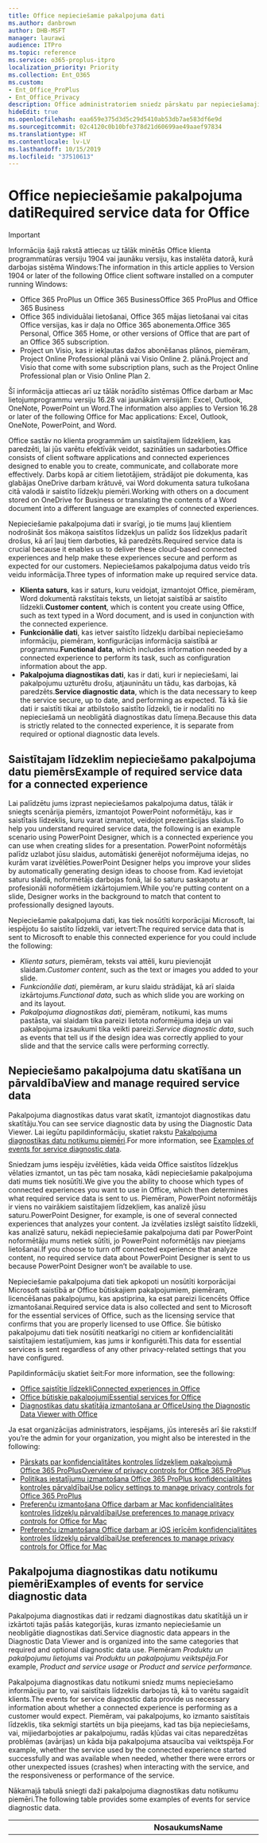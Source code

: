 ```yaml
---
title: Office nepieciešamie pakalpojuma dati
ms.author: danbrown
author: DHB-MSFT
manager: laurawi
audience: ITPro
ms.topic: reference
ms.service: o365-proplus-itpro
localization_priority: Priority
ms.collection: Ent_O365
ms.custom:
- Ent_Office_ProPlus
- Ent_Office_Privacy
description: Office administratoriem sniedz pārskatu par nepieciešamajiem pakalpojuma datiem, kas tiek apkopoti saistībā ar Office saistītajiem līdzekļiem.
hideEdit: true
ms.openlocfilehash: eaa659e375d3d5c29d5410ab53db7ae583df6e9d
ms.sourcegitcommit: 02c4120c0b10bfe378d21d60699ae49aaef97834
ms.translationtype: HT
ms.contentlocale: lv-LV
ms.lasthandoff: 10/15/2019
ms.locfileid: "37510613"
---
```

# <a name="required-service-data-for-office"></a><span data-ttu-id="165cd-103">Office nepieciešamie pakalpojuma dati</span><span class="sxs-lookup"><span data-stu-id="165cd-103">Required service data for Office</span></span> 

> [!IMPORTANT]
> <span data-ttu-id="165cd-104">Informācija šajā rakstā attiecas uz tālāk minētās Office klienta programmatūras versiju 1904 vai jaunāku versiju, kas instalēta datorā, kurā darbojas sistēma Windows:</span><span class="sxs-lookup"><span data-stu-id="165cd-104">The information in this article applies to Version 1904 or later of the following Office client software installed on a computer running Windows:</span></span>
> - <span data-ttu-id="165cd-105">Office 365 ProPlus un Office 365 Business</span><span class="sxs-lookup"><span data-stu-id="165cd-105">Office 365 ProPlus and Office 365 Business</span></span>
> - <span data-ttu-id="165cd-106">Office 365 individuālai lietošanai, Office 365 mājas lietošanai vai citas Office versijas, kas ir daļa no Office 365 abonementa.</span><span class="sxs-lookup"><span data-stu-id="165cd-106">Office 365 Personal, Office 365 Home, or other versions of Office that are part of an Office 365 subscription.</span></span>
> - <span data-ttu-id="165cd-107">Project un Visio, kas ir iekļautas dažos abonēšanas plānos, piemēram, Project Online Professional plānā vai Visio Online 2. plānā.</span><span class="sxs-lookup"><span data-stu-id="165cd-107">Project and Visio that come with some subscription plans, such as the Project Online Professional plan or Visio Online Plan 2.</span></span>
>
> <span data-ttu-id="165cd-108">Šī informācija attiecas arī uz tālāk norādīto sistēmas Office darbam ar Mac lietojumprogrammu versiju 16.28 vai jaunākām versijām: Excel, Outlook, OneNote, PowerPoint un Word.</span><span class="sxs-lookup"><span data-stu-id="165cd-108">The information also applies to Version 16.28 or later of the following Office for Mac applications: Excel, Outlook, OneNote, PowerPoint, and Word.</span></span>

<span data-ttu-id="165cd-109">Office sastāv no klienta programmām un saistītajiem līdzekļiem, kas paredzēti, lai jūs varētu efektīvāk veidot, sazināties un sadarboties.</span><span class="sxs-lookup"><span data-stu-id="165cd-109">Office consists of client software applications and connected experiences designed to enable you to create, communicate, and collaborate more effectively.</span></span> <span data-ttu-id="165cd-110">Darbs kopā ar citiem lietotājiem, strādājot pie dokumenta, kas glabājas OneDrive darbam krātuvē, vai Word dokumenta satura tulkošana citā valodā ir saistīto līdzekļu piemēri.</span><span class="sxs-lookup"><span data-stu-id="165cd-110">Working with others on a document stored on OneDrive for Business or translating the contents of a Word document into a different language are examples of connected experiences.</span></span>

<span data-ttu-id="165cd-111">Nepieciešamie pakalpojuma dati ir svarīgi, jo tie mums ļauj klientiem nodrošināt šos mākoņa saistītos līdzekļus un palīdz šos līdzekļus padarīt drošus, kā arī ļauj tiem darboties, kā paredzēts.</span><span class="sxs-lookup"><span data-stu-id="165cd-111">Required service data is crucial because it enables us to deliver these cloud-based connected experiences and help make these experiences secure and perform as expected for our customers.</span></span> <span data-ttu-id="165cd-112">Nepieciešamos pakalpojuma datus veido trīs veidu informācija.</span><span class="sxs-lookup"><span data-stu-id="165cd-112">Three types of information make up required service data.</span></span>

- <span data-ttu-id="165cd-113">**Klienta saturs**, kas ir saturs, kuru veidojat, izmantojot Office, piemēram, Word dokumentā rakstītais teksts, un lietojat saistībā ar saistīto līdzekli.</span><span class="sxs-lookup"><span data-stu-id="165cd-113">**Customer content**, which is content you create using Office, such as text typed in a Word document, and is used in conjunction with the connected experience.</span></span>
- <span data-ttu-id="165cd-114">**Funkcionālie dati**, kas ietver saistīto līdzekļu darbībai nepieciešamo informāciju, piemēram, konfigurācijas informācija saistībā ar programmu.</span><span class="sxs-lookup"><span data-stu-id="165cd-114">**Functional data**, which includes information needed by a connected experience to perform its task, such as configuration information about the app.</span></span>
- <span data-ttu-id="165cd-115">**Pakalpojuma diagnostikas dati**, kas ir dati, kuri ir nepieciešami, lai pakalpojumu uzturētu drošu, atjauninātu un tādu, kas darbojas, kā paredzēts.</span><span class="sxs-lookup"><span data-stu-id="165cd-115">**Service diagnostic data**, which is the data necessary to keep the service secure, up to date, and performing as expected.</span></span> <span data-ttu-id="165cd-116">Tā kā šie dati ir saistīti tikai ar atbilstošo saistīto līdzekli, tie ir nodalīti no nepieciešamā un neobligātā diagnostikas datu līmeņa.</span><span class="sxs-lookup"><span data-stu-id="165cd-116">Because this data is strictly related to the connected experience, it is separate from required or optional diagnostic data levels.</span></span>

## <a name="example-of-required-service-data-for-a-connected-experience"></a><span data-ttu-id="165cd-117">Saistītajam līdzeklim nepieciešamo pakalpojuma datu piemērs</span><span class="sxs-lookup"><span data-stu-id="165cd-117">Example of required service data for a connected experience</span></span>

<span data-ttu-id="165cd-118">Lai palīdzētu jums izprast nepieciešamos pakalpojuma datus, tālāk ir sniegts scenārija piemērs, izmantojot PowerPoint noformētāju, kas ir saistītais līdzeklis, kuru varat izmantot, veidojot prezentācijas slaidus.</span><span class="sxs-lookup"><span data-stu-id="165cd-118">To help you understand required service data, the following is an example scenario using PowerPoint Designer, which is a connected experience you can use when creating slides for a presentation.</span></span> <span data-ttu-id="165cd-119">PowerPoint noformētājs palīdz uzlabot jūsu slaidus, automātiski ģenerējot noformējuma idejas, no kurām varat izvēlēties.</span><span class="sxs-lookup"><span data-stu-id="165cd-119">PowerPoint Designer helps you improve your slides by automatically generating design ideas to choose from.</span></span> <span data-ttu-id="165cd-120">Kad ievietojat saturu slaidā, noformētājs darbojas fonā, lai šo saturu saskaņotu ar profesionāli noformētiem izkārtojumiem.</span><span class="sxs-lookup"><span data-stu-id="165cd-120">While you're putting content on a slide, Designer works in the background to match that content to professionally designed layouts.</span></span>

<span data-ttu-id="165cd-121">Nepieciešamie pakalpojuma dati, kas tiek nosūtīti korporācijai Microsoft, lai iespējotu šo saistīto līdzekli, var ietvert:</span><span class="sxs-lookup"><span data-stu-id="165cd-121">The required service data that is sent to Microsoft to enable this connected experience for you could include the following:</span></span>

- <span data-ttu-id="165cd-122">*Klienta saturs*, piemēram, teksts vai attēli, kuru pievienojāt slaidam.</span><span class="sxs-lookup"><span data-stu-id="165cd-122">*Customer content*, such as the text or images you added to your slide.</span></span>
- <span data-ttu-id="165cd-123">*Funkcionālie dati*, piemēram, ar kuru slaidu strādājat, kā arī slaida izkārtojums.</span><span class="sxs-lookup"><span data-stu-id="165cd-123">*Functional data*, such as which slide you are working on and its layout.</span></span>
- <span data-ttu-id="165cd-124">*Pakalpojuma diagnostikas dati*, piemēram, notikumi, kas mums pastāsta, vai slaidam tika pareizi lietota noformējuma ideja un vai pakalpojuma izsaukumi tika veikti pareizi.</span><span class="sxs-lookup"><span data-stu-id="165cd-124">*Service diagnostic data*, such as events that tell us if the design idea was correctly applied to your slide and that the service calls were performing correctly.</span></span>

## <a name="view-and-manage-required-service-data"></a><span data-ttu-id="165cd-125">Nepieciešamo pakalpojuma datu skatīšana un pārvaldība</span><span class="sxs-lookup"><span data-stu-id="165cd-125">View and manage required service data</span></span>

<span data-ttu-id="165cd-126">Pakalpojuma diagnostikas datus varat skatīt, izmantojot diagnostikas datu skatītāju.</span><span class="sxs-lookup"><span data-stu-id="165cd-126">You can see service diagnostic data by using the Diagnostic Data Viewer.</span></span> <span data-ttu-id="165cd-127">Lai iegūtu papildinformāciju, skatiet rakstu [Pakalpojuma diagnostikas datu notikumu piemēri](#examples-of-events-for-service-diagnostic-data).</span><span class="sxs-lookup"><span data-stu-id="165cd-127">For more information, see [Examples of events for service diagnostic data](#examples-of-events-for-service-diagnostic-data).</span></span>

<span data-ttu-id="165cd-128">Sniedzam jums iespēju izvēlēties, kāda veida Office saistītos līdzekļus vēlaties izmantot, un tas pēc tam nosaka, kādi nepieciešamie pakalpojuma dati mums tiek nosūtīti.</span><span class="sxs-lookup"><span data-stu-id="165cd-128">We give you the ability to choose which types of connected experiences you want to use in Office, which then determines what required service data is sent to us.</span></span> <span data-ttu-id="165cd-129">Piemēram, PowerPoint noformētājs ir viens no vairākiem saistītajiem līdzekļiem, kas analizē jūsu saturu.</span><span class="sxs-lookup"><span data-stu-id="165cd-129">PowerPoint Designer, for example, is one of several connected experiences that analyzes your content.</span></span> <span data-ttu-id="165cd-130">Ja izvēlaties izslēgt saistīto līdzekli, kas analizē saturu, nekādi nepieciešamie pakalpojuma dati par PowerPoint noformētāju mums netiek sūtīti, jo PowerPoint noformētājs nav pieejams lietošanai.</span><span class="sxs-lookup"><span data-stu-id="165cd-130">If you choose to turn off connected experience that analyze content, no required service data about PowerPoint Designer is sent to us because PowerPoint Designer won’t be available to use.</span></span>

<span data-ttu-id="165cd-131">Nepieciešamie pakalpojuma dati tiek apkopoti un nosūtīti korporācijai Microsoft saistībā ar Office būtiskajiem pakalpojumiem, piemēram, licencēšanas pakalpojumu, kas apstiprina, ka esat pareizi licencēts Office izmantošanai.</span><span class="sxs-lookup"><span data-stu-id="165cd-131">Required service data is also collected and sent to Microsoft for the essential services of Office, such as the licensing service that confirms that you are properly licensed to use Office.</span></span> <span data-ttu-id="165cd-132">Šie būtisko pakalpojumu dati tiek nosūtīti neatkarīgi no citiem ar konfidencialitāti saistītajiem iestatījumiem, kas jums ir konfigurēti.</span><span class="sxs-lookup"><span data-stu-id="165cd-132">This data for essential services is sent regardless of any other privacy-related settings that you have configured.</span></span>

<span data-ttu-id="165cd-133">Papildinformāciju skatiet šeit:</span><span class="sxs-lookup"><span data-stu-id="165cd-133">For more information, see the following:</span></span>

- [<span data-ttu-id="165cd-134">Office saistītie līdzekļi</span><span class="sxs-lookup"><span data-stu-id="165cd-134">Connected experiences in Office</span></span>](connected-experiences.md)
- [<span data-ttu-id="165cd-135">Office būtiskie pakalpojumi</span><span class="sxs-lookup"><span data-stu-id="165cd-135">Essential services for Office</span></span>](essential-services.md)
- [<span data-ttu-id="165cd-136">Diagnostikas datu skatītāja izmantošana ar Office</span><span class="sxs-lookup"><span data-stu-id="165cd-136">Using the Diagnostic Data Viewer with Office</span></span>](https://support.office.com/article/cf761ce9-d805-4c60-a339-4e07f3182855)

<span data-ttu-id="165cd-137">Ja esat organizācijas administrators, iespējams, jūs interesēs arī šie raksti:</span><span class="sxs-lookup"><span data-stu-id="165cd-137">If you’re the admin for your organization, you might also be interested in the following:</span></span>

- [<span data-ttu-id="165cd-138">Pārskats par konfidencialitātes kontroles līdzekļiem pakalpojumā Office 365 ProPlus</span><span class="sxs-lookup"><span data-stu-id="165cd-138">Overview of privacy controls for Office 365 ProPlus</span></span>](overview-privacy-controls.md)
- [<span data-ttu-id="165cd-139">Politikas iestatījumu izmantošana Office 365 ProPlus konfidencialitātes kontroles pārvaldībai</span><span class="sxs-lookup"><span data-stu-id="165cd-139">Use policy settings to manage privacy controls for Office 365 ProPlus</span></span>](manage-privacy-controls.md)
- [<span data-ttu-id="165cd-140">Preferenču izmantošana Office darbam ar Mac konfidencialitātes kontroles līdzekļu pārvaldībai</span><span class="sxs-lookup"><span data-stu-id="165cd-140">Use preferences to manage privacy controls for Office for Mac</span></span>](mac-privacy-preferences.md)
- [<span data-ttu-id="165cd-141">Preferenču izmantošana Office darbam ar iOS ierīcēm konfidencialitātes kontroles līdzekļu pārvaldībai</span><span class="sxs-lookup"><span data-stu-id="165cd-141">Use preferences to manage privacy controls for Office for Mac</span></span>](ios-privacy-preferences.md)

## <a name="examples-of-events-for-service-diagnostic-data"></a><span data-ttu-id="165cd-142">Pakalpojuma diagnostikas datu notikumu piemēri</span><span class="sxs-lookup"><span data-stu-id="165cd-142">Examples of events for service diagnostic data</span></span>

<span data-ttu-id="165cd-143">Pakalpojuma diagnostikas dati ir redzami diagnostikas datu skatītājā un ir izkārtoti tajās pašās kategorijās, kuras izmanto nepieciešamie un neobligātie diagnostikas dati.</span><span class="sxs-lookup"><span data-stu-id="165cd-143">Service diagnostic data appears in the Diagnostic Data Viewer and is organized into the same categories that required and optional diagnostic data use.</span></span> <span data-ttu-id="165cd-144">Piemēram *Produktu un pakalpojumu lietojums* vai *Produktu un pakalpojumu veiktspēja.*</span><span class="sxs-lookup"><span data-stu-id="165cd-144">For example, *Product and service usage* or *Product and service performance.*</span></span>

<span data-ttu-id="165cd-145">Pakalpojuma diagnostikas datu notikumi sniedz mums nepieciešamo informāciju par to, vai saistītais līdzeklis darbojas tā, kā to varētu sagaidīt klients.</span><span class="sxs-lookup"><span data-stu-id="165cd-145">The events for service diagnostic data provide us necessary information about whether a connected experience is performing as a customer would expect.</span></span> <span data-ttu-id="165cd-146">Piemēram, vai pakalpojums, ko izmanto saistītais līdzeklis, tika sekmīgi startēts un bija pieejams, kad tas bija nepieciešams, vai, mijiedarbojoties ar pakalpojumu, radās kļūdas vai citas neparedzētas problēmas (avārijas) un kāda bija pakalpojuma atsaucība vai veiktspēja.</span><span class="sxs-lookup"><span data-stu-id="165cd-146">For example, whether the service used by the connected experience started successfully and was available when needed, whether there were errors or other unexpected issues (crashes) when interacting with the service, and the responsiveness or performance of the service.</span></span>

<span data-ttu-id="165cd-147">Nākamajā tabulā sniegti daži pakalpojuma diagnostikas datu notikumu piemēri.</span><span class="sxs-lookup"><span data-stu-id="165cd-147">The following table provides some examples of events for service diagnostic data.</span></span>

| <span data-ttu-id="165cd-148">**Nosaukums**</span><span class="sxs-lookup"><span data-stu-id="165cd-148">**Name**</span></span>      | <span data-ttu-id="165cd-149">**Apraksts**</span><span class="sxs-lookup"><span data-stu-id="165cd-149">**Description**</span></span>    |
| ---------- | --------------------- |
| <span data-ttu-id="165cd-150">Office.Excel.Coauth.SaveXrr</span><span class="sxs-lookup"><span data-stu-id="165cd-150">Office.Excel.Coauth.SaveXrr</span></span>     | <span data-ttu-id="165cd-151">Notikums, kas tiek izraisīts programmā Excel, izmantojot sadarbības pakalpojumu, un kas sniedz detalizētu informāciju par atsevišķajiem pārskatījumiem, kas tiek rakstīti pārskatījumu žurnālā.</span><span class="sxs-lookup"><span data-stu-id="165cd-151">An event triggered in Excel when using the collaboration service that reports details on individual revisions that are written to the revision log.</span></span> <span data-ttu-id="165cd-152">Tas nodrošina latentuma pārraudzību un norāda Excel kļūdas, kas ir saistītas ar sadarbību</span><span class="sxs-lookup"><span data-stu-id="165cd-152">This provides latency monitoring and indicates errors in Excel that are related to the collaboration</span></span>  |
| <span data-ttu-id="165cd-153">Office.Excel.Coauth.CloseWorkbook</span><span class="sxs-lookup"><span data-stu-id="165cd-153">Office.Excel.Coauth.CloseWorkbook</span></span>  | <span data-ttu-id="165cd-154">Notikums, izraisīts programmā Excel, izmantojot sadarbības pakalpojumu, kas ziņo par darbgrāmatas aizvēršanu.</span><span class="sxs-lookup"><span data-stu-id="165cd-154">An event triggered in Excel when using the collaboration service that reports when a workbook is closed.</span></span> <span data-ttu-id="165cd-155">Tas ir nepieciešams, lai noteiktu atkārtotas ielādes un automātiskās atsvaidzināšanas kļūdas.</span><span class="sxs-lookup"><span data-stu-id="165cd-155">This is needed in determining any errors with reload and auto-refresh.</span></span> <span data-ttu-id="165cd-156">Tas nodrošina sadarbības pakalpojuma darbību sekmju mērījumu.</span><span class="sxs-lookup"><span data-stu-id="165cd-156">It provides success measurement for collaboration service activities.</span></span>   |
| <span data-ttu-id="165cd-157">Office.Security.OCX.NonTrustedEncounter</span><span class="sxs-lookup"><span data-stu-id="165cd-157">Office.Security.OCX.NonTrustedEncounter</span></span>    | <span data-ttu-id="165cd-158">Notikums, kas tiek izraisīts Office programmās (tostarp Word, Excel, Outlook, PowerPoint un Visio), kad lietotājs atver neuzticamu dokumentu, kurā ir ActiveX vadīkla.</span><span class="sxs-lookup"><span data-stu-id="165cd-158">An event triggered in Office applications (including Word, Excel, Outlook, PowerPoint, and Visio) when a user opens an untrusted document with an ActiveX control.</span></span> <span data-ttu-id="165cd-159">Tas tiek izmantots, lai vispārīgi novērtētu to ActiveX vadīklu lietojumu, kas ir iegultas Office dokumentos, un veicinātu drošības uzlabojumus, reaģējot uz drošības incidentiem.</span><span class="sxs-lookup"><span data-stu-id="165cd-159">It is used to broadly assess use of ActiveX controls embedded in Office documents and to drive security mitigations in response to security incidents.</span></span>  |
| <span data-ttu-id="165cd-160">Office.Security.UrlReputation.GetUrlReputation</span><span class="sxs-lookup"><span data-stu-id="165cd-160">Office.Security.UrlReputation.GetUrlReputation</span></span> | <span data-ttu-id="165cd-161">Notikums, kas tiek izraisīts Office programmās (tostarp Word, Excel, PowerPoint, Visio un Publisher) un kas izseko drošo saišu izsaukumu izdošanos vai kļūmi.</span><span class="sxs-lookup"><span data-stu-id="165cd-161">An event triggered in Office applications (including Word, Excel, PowerPoint, Visio, and Publisher) that tracks the success or failure of Safe Links calls.</span></span> <span data-ttu-id="165cd-162">Tas tiek izmantots, lai pārliecinātos, vai drošo saišu pakalpojums darbojas pareizi, un lai noteiktu problēmas.</span><span class="sxs-lookup"><span data-stu-id="165cd-162">It is used to make sure that the Safe Links service is working properly and to diagnose any problems.</span></span>  |
| <span data-ttu-id="165cd-163">Office.Voice.VoiceManager.StreamingAudio</span><span class="sxs-lookup"><span data-stu-id="165cd-163">Office.Voice.VoiceManager.StreamingAudio</span></span>   | <span data-ttu-id="165cd-164">Notikums, kas tiek izraisīts Office programmās (tostarp Word, Outlook un PowerPoint) un kas sniedz informāciju par audio straumēšanas runas pakalpojumam darbspēju.</span><span class="sxs-lookup"><span data-stu-id="165cd-164">An event triggered in Office applications (including Word, Outlook, and PowerPoint) that provides information about the health of audio streaming to the speech service.</span></span> <span data-ttu-id="165cd-165">Tajā ir informācija par straumētā audio lielumu un visām kļūdām, kas varētu būt radušās.</span><span class="sxs-lookup"><span data-stu-id="165cd-165">It contains information about the size of audio streamed and any errors that may have occurred.</span></span> <span data-ttu-id="165cd-166">Šī informācija tiek izmantota, lai pārraudzītu pakalpojuma darbspēju un noteiktu problēmas, par kurām varētu būt ziņojuši klienti.</span><span class="sxs-lookup"><span data-stu-id="165cd-166">This information is used to monitor the service health and to diagnose any issues that may have been reported by customers.</span></span> |
